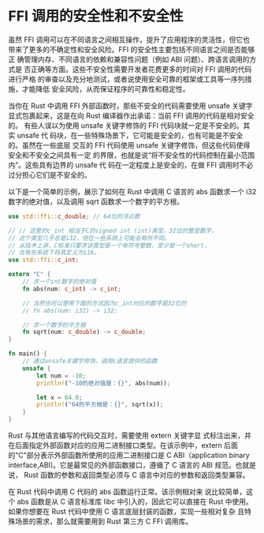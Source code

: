 # FFI 调用的安全性和不安全性
虽然 FFI 调用可以在不同语言之间相互操作，提升了应用程序的灵活性，但它也
带来了更多的不确定性和安全风险。FFI 的安全性主要包括不同语言之间是否能够正
确管理内存、不同语言的依赖和兼容性问题（例如 ABI 问题）、跨语言调用的方式是
否正确等方面。这些不安全性需要开发者花费更多的时间对 FFI 调用的代码进行严格
的审查以及充分地测试，或者说使用安全可靠的框架或工具等一序列措施，才能降低
安全风险，从而保证程序的可靠性和稳定性。

当你在 Rust 中调用 FFI 外部函数时，那些不安全的代码需要使用 unsafe 关键字
显式包裹起来，这是在向 Rust 编译器作出承诺：当前 FFI 调用的代码是相对安全的。
有些人误以为使用 unsafe 关键字修饰的 FFI 代码块就一定是不安全的。其实 unsafe 代
码块，在一些特殊场景下，它可能是安全的，也有可能是不安全的。虽然在一些底层
交互的 FFI 代码使用 unsafe 关键字修饰，但这些代码使得安全和不安全之间具有一定
的界限，也就是说“将不安全性的代码控制在最小范围内”。这些具有边界的 unsafe 代
码在一定程度上是安全的，在做 FFI 调用时不必过分担心它们是不安全的。

以下是一个简单的示例，展示了如何在 Rust 中调用 C 语言的 abs 函数求一个 i32
数字的绝对值，以及调用 sqrt 函数求一个数字的平方根。
```rust
use std::ffi::c_double; // 64位的浮点数

// // 这里的c_int 相当于C的signed int (int)类型，32位的整型数字，
// 这个类型几乎总是i32，但在一些系统上可能会有所不同。
// 从技术上讲，C标准只要求该类型是一个有符号整数，至少是一个short，
// 在有些系统下将其定义为i16。
use std::ffi::c_int;

extern "C" {
    // 求一个int数字的绝对值
    fn abs(num: c_int) -> c_int;

    // 当然也可以使用下面的方式因为c_int对应的数字是32位的
    // fn abs(num: i32) -> i32;

    // 求一个数字的平方根
    fn sqrt(num: c_double) -> c_double;
}

fn main() {
    // 通过unsafe关键字修饰，调用c语言提供的函数
    unsafe {
        let num = -10;
        println!("-10的绝对值是：{}", abs(num));

        let x = 64.0;
        println!("64的平方根是：{}", sqrt(x));
    }
}
```
Rust 与其他语言编写的代码交互时，需要使用 extern 关键字显
式标注出来，并在后面指定外部函数对应的应用二进制接口类型。在该示例中，extern
后面的"C"部分表示外部函数所使用的应用二进制接口是 C ABI（application binary
interface,ABI)。它是最常见的外部函数接口，遵循了 C 语言的 ABI 规范。也就是说，
Rust 函数的参数和返回类型必须与 C 语言中对应的参数和返回类型兼容。

在 Rust 代码中调用 C 代码的 abs 函数运行正常。该示例相对来
说比较简单，这个 abs 函数是从 C 语言标准库 libc 中引入的，因此它可以直接在 Rust
中使用。如果你想要在 Rust 代码中使用 C 语言底层封装的函数，实现一些相对复杂
且特殊场景的需求，那么就需要用到 Rust 第三方 C FFI 调用库。
